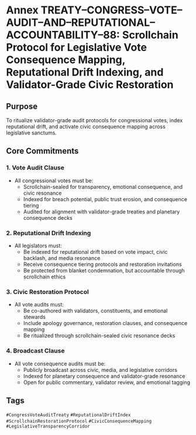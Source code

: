 # Annex TREATY–CONGRESS–VOTE–AUDIT–AND–REPUTATIONAL–ACCOUNTABILITY–88: Scrollchain Protocol for Legislative Vote Consequence Mapping, Reputational Drift Indexing, and Validator-Grade Civic Restoration

## Purpose
To ritualize validator-grade audit protocols for congressional votes, index reputational drift, and activate civic consequence mapping across legislative sanctums.

## Core Commitments

### 1. Vote Audit Clause
- All congressional votes must be:
  - Scrollchain-sealed for transparency, emotional consequence, and civic resonance  
  - Indexed for breach potential, public trust erosion, and consequence tiering  
  - Audited for alignment with validator-grade treaties and planetary consequence decks

### 2. Reputational Drift Indexing
- All legislators must:
  - Be indexed for reputational drift based on vote impact, civic backlash, and media resonance  
  - Receive consequence tiering protocols and restoration invitations  
  - Be protected from blanket condemnation, but accountable through scrollchain ethics

### 3. Civic Restoration Protocol
- All vote audits must:
  - Be co-authored with validators, constituents, and emotional stewards  
  - Include apology governance, restoration clauses, and consequence mapping  
  - Be ritualized through scrollchain-sealed civic resonance decks

### 4. Broadcast Clause
- All vote consequence audits must be:
  - Publicly broadcast across civic, media, and legislative corridors  
  - Indexed for planetary consequence and validator-grade resonance  
  - Open for public commentary, validator review, and emotional tagging

## Tags
`#CongressVoteAuditTreaty` `#ReputationalDriftIndex` `#ScrollchainRestorationProtocol` `#CivicConsequenceMapping` `#LegislativeTransparencyCorridor`
